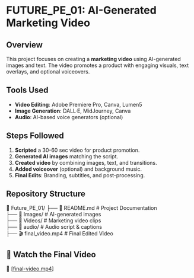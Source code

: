 # FUTURE_PE_01: AI-Generated Marketing Video  

## Overview  
This project focuses on creating a **marketing video** using AI-generated images and text. The video promotes a product with engaging visuals, text overlays, and optional voiceovers.  

## Tools Used  
- **Video Editing**: Adobe Premiere Pro, Canva, Lumen5  
- **Image Generation**: DALL·E, MidJourney, Canva  
- **Audio**: AI-based voice generators (optional)  

## Steps Followed  
1. **Scripted** a 30-60 sec video for product promotion.  
2. **Generated AI images** matching the script.  
3. **Created video** by combining images, text, and transitions.  
4. **Added voiceover** (optional) and background music.  
5. **Final Edits**: Branding, subtitles, and post-processing.  

## Repository Structure  
📁 Future_PE_01/
 ├── 📄 README.md   # Project Documentation <br>
 ├── 📂 Images/     # AI-generated images <br>
 ├── 📂 Videos/     # Marketing video clips <br>
 ├── 📄 audio/      # Audio script & captions <br>
 ├── 🎬 final_video.mp4  # Final Edited Video <br>


## 🎥 Watch the Final Video  
🔗 [[final-video.mp4](https://github.com/SamridhiiiGupta/FUTURE_PE_01/blob/main/final-video.mp4)]  
